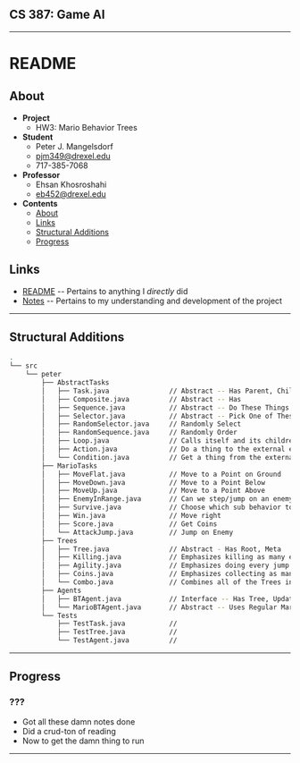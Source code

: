 

## CS 387: Game AI


---------


# README


## About
 - **Project**
     - HW3: Mario Behavior Trees
 - **Student**
     - Peter J. Mangelsdorf
     - pjm349@drexel.edu
     - 717-385-7068
 - **Professor**
     - Ehsan Khosroshahi
     - eb452@drexel.edu
 - **Contents**
     - [About](#about)
     - [Links](#links)
     - [Structural Additions](#structural-additions)
     - [Progress](#progress)


## Links
 - [README](README.md) -- Pertains to anything I _directly_ did
 - [Notes](Notes.md) -- Pertains to my understanding and development of the project


---------


## Structural Additions
```bash
.
└── src
    └── peter
        ├── AbstractTasks
        │   ├── Task.java               // Abstract -- Has Parent, Children, Effect, Status
        │   ├── Composite.java          // Abstract -- Has 
        │   ├── Sequence.java           // Abstract -- Do These Things in Order
        │   ├── Selector.java           // Abstract -- Pick One of These
        │   ├── RandomSelector.java     // Randomly Select
        │   ├── RandomSequence.java     // Randomly Order
        │   ├── Loop.java               // Calls itself and its children
        │   ├── Action.java             // Do a thing to the external environment
        │   └── Condition.java          // Get a thing from the external environment
        ├── MarioTasks
        │   ├── MoveFlat.java           // Move to a Point on Ground
        │   ├── MoveDown.java           // Move to a Point Below
        │   ├── MoveUp.java             // Move to a Point Above
        │   ├── EnemyInRange.java       // Can we step/jump on an enemy?
        │   ├── Survive.java            // Choose which sub behavior to pursue
        │   ├── Win.java                // Move right
        │   ├── Score.java              // Get Coins
        │   └── AttackJump.java         // Jump on Enemy
        ├── Trees
        │   ├── Tree.java               // Abstract - Has Root, Meta
        │   ├── Killing.java            // Emphasizes killing as many enemies as possible
        │   ├── Agility.java            // Emphasizes doing every jump correctly
        │   ├── Coins.java              // Emphasizes collecting as many coins as possible
        │   └── Combo.java              // Combines all of the Trees into a Mega Tree 
        ├── Agents
        │   ├── BTAgent.java            // Interface -- Has Tree, Update, Query
        │   └── MarioBTAgent.java       // Abstract -- Uses Regular Mario Agent and BT Functionality
        └── Tests
            ├── TestTask.java           // 
            ├── TestTree.java           // 
            └── TestAgent.java          // 
```


---------


## Progress


### ???
 - Got all these damn notes done
 - Did a crud-ton of reading
 - Now to get the damn thing to run



---------



































